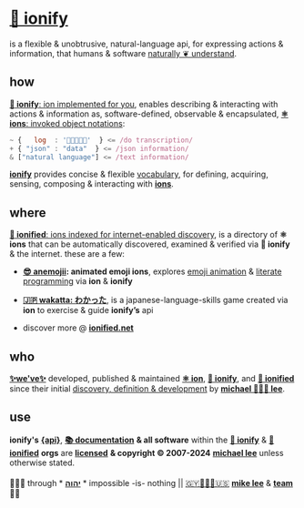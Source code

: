 # [🧬 ionify](https://ionify.net/)

is a flexible & unobtrusive, natural-language api, for expressing actions &
information, that humans & software [naturally ❦ understand](VISION.md#vision).

## how

[**🧬 ionify**: ion implemented for you][why], enables describing & interacting
with actions & information as, software-defined, observable & encapsulated,
[**⚛︎ ions**: invoked object notations][⚛️]:

```javascript
~ {   log  : '👋🏾👨🏾‍💻'  } <= /do transcription/
+ { "json" : "data"  } <= /json information/
& ["natural language"] <= /text information/
```

[**ionify**][why] provides concise & flexible
[vocabulary](https://talk.ionify.net/),
for defining, acquiring, sensing, composing & interacting with [**ions**][⚛️].

## where

[**🎁 ionified**: ions indexed for internet-enabled discovery][🎁],
is a directory of **⚛️ ions** that can be automatically discovered, examined &
verified via **🧬 ionify** & the internet. these are a few:

+ **[😎 anemojii](https://anemojii.iskitz.net/): animated emoji ions**,
  explores
  [emoji animation](https://glitch.com/edit/#!/anemojii?path=emoji.js%3A1%3A0) &
  [literate programming](https://glitch.com/edit/#!/anemojii?path=index.re.js%3A1%3A0)
  via **ion** & **ionify**

+ **[🇯🇵 wakatta: わかった](https://wakatta.iskitz.net/)**,
  is a japanese-language-skills game created via **ion** to
  exercise & guide **ionify’s** api

+ discover more @ [**ionified.net**][🎁]

## who

[**✨we've✨**](https://team.ionify.net/)
developed, published & maintained [**⚛︎ ion**][⚛️], [**🧬 ionify**][why], and
[**🎁 ionified**][🎁] since their initial
[discovery, definition & development](https://origin.ionify.net/)
by [**michael 👨🏾‍💻 lee**][🇬🇾👨🏾‍💻🇺🇸].

## use

**ionify's**
[**{api}**][🧬], [**📚 documentation**][📚] **& all software** within the
[**🧬 ionify**](https://github.com/ionify/) &
[**🎁 ionified**](https://github.com/ionified/)
**orgs** are
[**licensed**][🙇🏾‍♂️ יהוה 🤲🏾]
**& copyright &copy; 2007-2024** [**michael lee**][🇬🇾👨🏾‍💻🇺🇸] unless otherwise stated.

####

🙇🏾‍♂️ through * [**יהוה**][🙇🏾‍♂️ יהוה 🤲🏾] * impossible -is- nothing ||
[🇬🇾👨🏾‍💻🇺🇸](https://en.wikipedia.org/wiki/Guyana)
[**mike lee**][🇬🇾👨🏾‍💻🇺🇸] &
[**team**](https://team.ionify.net/)
🤲🏾

[🙇🏾‍♂️ יהוה 🤲🏾]: https://deal.ionify.net/
[🇬🇾👨🏾‍💻🇺🇸]: https://mike.ionify.net/
[why]:  https://why.ionify.net/
[📚]:   https://github.com/ionify/about
[⚛️]:   ./ions/ion.md#ion
[🧬]:   https://github.com/ionify/ionify
[🎁]:   https://ionified.net/
